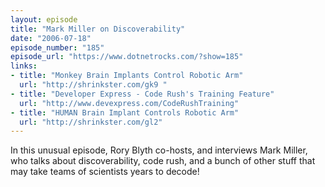 ```yaml
---
layout: episode
title: "Mark Miller on Discoverability"
date: "2006-07-18"
episode_number: "185"
episode_url: "https://www.dotnetrocks.com/?show=185"
links:
- title: "Monkey Brain Implants Control Robotic Arm"
  url: "http://shrinkster.com/gk9 "
- title: "Developer Express - Code Rush's Training Feature"
  url: "http://www.devexpress.com/CodeRushTraining"
- title: "HUMAN Brain Implant Controls Robotic Arm"
  url: "http://shrinkster.com/gl2"
---
```


In this unusual episode, Rory Blyth co-hosts, and interviews Mark Miller, who talks about discoverability, code rush, and a bunch of other stuff that may take teams of scientists years to decode!

